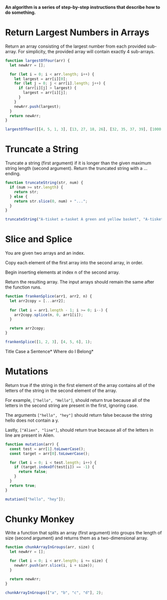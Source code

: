 **An algorithm is a series of step-by-step instructions that describe how to do something.**

# Return Largest Numbers in Arrays
Return an array consisting of the largest number from each provided sub-array. For simplicity, the provided array will contain exactly 4 sub-arrays.
```js
function largestOfFour(arr) {
  let newArr = [];

  for (let i = 0; i < arr.length; i++) {
    let largest = arr[i][0];
    for (let j = 0; j < arr[i].length; j++) {
      if (arr[i][j] > largest) {
        largest = arr[i][j];
      }
    }
    newArr.push(largest);
  }
  return newArr;
}

largestOfFour([[4, 5, 1, 3], [13, 27, 18, 26], [32, 35, 37, 39], [1000, 1001, 857, 1]]);
```

# Truncate a String
Truncate a string (first argument) if it is longer than the given maximum string length (second argument). Return the truncated string with a ... ending.
```js
function truncateString(str, num) {
  if (num >= str.length) {
    return str;
  } else {
    return str.slice(0, num) + "...";
  }
}

truncateString("A-tisket a-tasket A green and yellow basket", "A-tisket a-tasket A green and yellow basket".length + 2);
```

# Slice and Splice
You are given two arrays and an index.

Copy each element of the first array into the second array, in order.

Begin inserting elements at index n of the second array.

Return the resulting array. The input arrays should remain the same after the function runs.
```js
function frankenSplice(arr1, arr2, n) {
  let arr2copy = [...arr2];
  
  for (let i = arr1.length - 1; i >= 0; i--) {
    arr2copy.splice(n, 0, arr1[i]);
  }

  return arr2copy;
}

frankenSplice([1, 2, 3], [4, 5, 6], 1);
```
Title Case a Sentence*
Where do I Belong*

# Mutations
Return true if the string in the first element of the array contains all of the letters of the string in the second element of the array.

For example, ```["hello", "Hello"]```, should return true because all of the letters in the second string are present in the first, ignoring case.

The arguments ```["hello", "hey"]``` should return false because the string hello does not contain a y.

Lastly, ```["Alien", "line"]```, should return true because all of the letters in line are present in Alien.
```js
function mutation(arr) {
  const test = arr[1].toLowerCase();
  const target = arr[0].toLowerCase();

  for (let i = 0; i < test.length; i++) {
    if (target.indexOf(test[i]) == -1) {
      return false;
    }
  }
  return true;
}

mutation(["hello", "hey"]);
```
# Chunky Monkey
Write a function that splits an array (first argument) into groups the length of size (second argument) and returns them as a two-dimensional array.
```js
function chunkArrayInGroups(arr, size) {
  let newArr = [];

  for (let i = 0; i < arr.length; i += size) {
    newArr.push(arr.slice(i, i + size));
  }

  return newArr;
}

chunkArrayInGroups(["a", "b", "c", "d"], 2);
```










